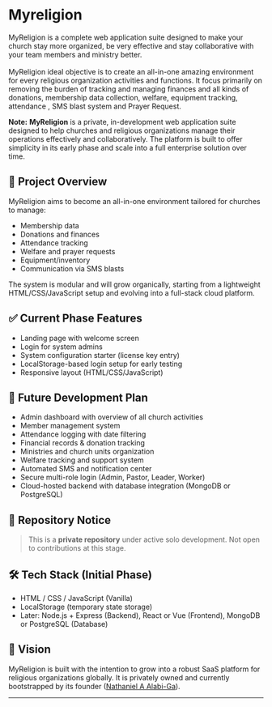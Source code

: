 # Myreligion
MyReligion is a complete web application suite designed to make your church stay more organized, be very effective and stay collaborative with your team members and ministry better. 
<br><br>
MyReligion ideal objective is to create an all-in-one amazing environment for every religious organization activities and functions. It focus primarily on removing the burden of tracking and managing finances and all kinds of donations, membership data collection, welfare, equipment tracking, attendance , SMS blast system and Prayer Request.

**Note:**
**MyReligion** is a private, in-development web application suite designed to help churches and religious organizations manage their operations effectively and collaboratively. The platform is built to offer simplicity in its early phase and scale into a full enterprise solution over time.

## 🧩 Project Overview

MyReligion aims to become an all-in-one environment tailored for churches to manage:
- Membership data
- Donations and finances
- Attendance tracking
- Welfare and prayer requests
- Equipment/inventory
- Communication via SMS blasts

The system is modular and will grow organically, starting from a lightweight HTML/CSS/JavaScript setup and evolving into a full-stack cloud platform.

## ✅ Current Phase Features

- Landing page with welcome screen
- Login for system admins
- System configuration starter (license key entry)
- LocalStorage-based login setup for early testing
- Responsive layout (HTML/CSS/JavaScript)

## 🚀 Future Development Plan

- Admin dashboard with overview of all church activities
- Member management system
- Attendance logging with date filtering
- Financial records & donation tracking
- Ministries and church units organization
- Welfare tracking and support system
- Automated SMS and notification center
- Secure multi-role login (Admin, Pastor, Leader, Worker)
- Cloud-hosted backend with database integration (MongoDB or PostgreSQL)

## 🔐 Repository Notice

> This is a **private repository** under active solo development. Not open to contributions at this stage.

## 🛠️ Tech Stack (Initial Phase)

- HTML / CSS / JavaScript (Vanilla)
- LocalStorage (temporary state storage)
- Later: Node.js + Express (Backend), React or Vue (Frontend), MongoDB or PostgreSQL (Database)

## 📌 Vision

MyReligion is built with the intention to grow into a robust SaaS platform for religious organizations globally. It is privately owned and currently bootstrapped by its founder (<a href="https://www.linkedin.com/in/annang100/" target="_blank">Nathaniel A Alabi-Ga<a>).

---

